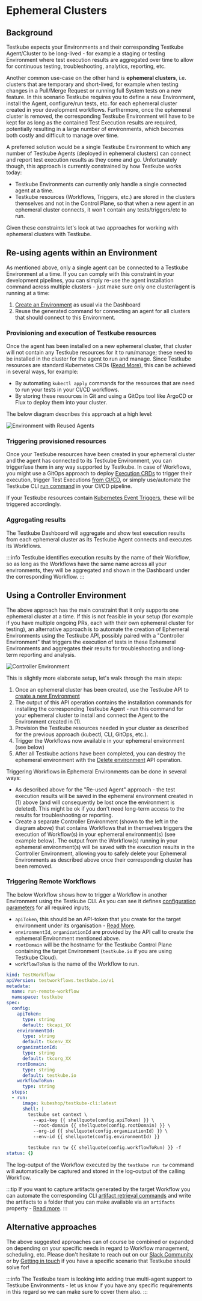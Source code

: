 # Ephemeral Clusters

## Background 

Testkube expects your Environments and their corresponding Testkube Agent/Cluster to be long-lived - 
for example a staging or testing Environment where test execution results are aggregated over time to allow for 
continuous testing, troubleshooting, analytics, reporting, etc. 

Another common use-case on the other hand is **ephemeral clusters**, i.e. clusters that are temporary and short-lived,
for example when testing changes in a Pull/Merge Request or running full System tests on a new feature. In this scenario 
Testkube requires you to define a new Environment, install the Agent, configure/run tests, etc. for each ephemeral 
cluster created in your development workflows. Furthermore, once the ephemeral cluster is removed, the corresponding 
Testkube Environment will have to be kept for as long as the contained Test Execution results are required, 
potentially resulting in a large number of environments, which becomes both costly and difficult to manage over time.

A preferred solution would be a single Testkube Environment to which any number of Testkube Agents (deployed
in ephemeral clusters) can connect and report test execution results as they come and go. Unfortunately though,
this approach is currently constrained by how Testkube works today:

- Testkube Environments can currently only handle a single connected agent at a time. 
- Testkube resources (Workflows, Triggers, etc.) are stored in the clusters themselves and not in the Control Plane, 
  so that when a new agent in an ephemeral cluster connects, it won't contain any tests/triggers/etc to run.

Given these constraints let's look at two approaches for working with ephemeral clusters with Testkube.

## Re-using agents within an Environment

As mentioned above, only a single agent can be connected to a Testkube Environment at a time. 
If you can comply with this constraint in your development pipelines, you can simply re-use the agent installation 
command across multiple clusters - just make sure only one cluster/agent is running at a time:

1. [Create an Environment](/testkube-pro/articles/environment-management#operation/updateEnvironment) as usual via the Dashboard
2. Reuse the generated command for connecting an agent for all clusters that should connect to this Environment. 

### Provisioning and execution of Testkube resources

Once the agent has been installed on a new ephemeral cluster, that cluster will not contain any Testkube resources 
for it to run/manage; these need to be installed in the cluster for the agent to run and manage. Since Testkube 
resources are standard Kubernetes CRDs ([Read More](http://localhost:3000/articles/crds)), this can be achieved in 
several ways, for example:

- By automating `kubectl apply` commands for the resources that are need to run your tests in your CI/CD workflows.
- By storing these resources in Git and using a GitOps tool like ArgoCD or Flux to deploy them into your cluster.

The below diagram describes this approach at a high level:

![Environment with Reused Agents](images/reused-agents-environment.png)

### Triggering provisioned resources

Once your Testkube resources have been created in your ephemeral cluster and the agent has connected to its 
Testkube Environment, you can trigger/use them in any way supported by Testkube. In case of Workflows, you 
might use a GitOps approach to deploy [Execution CRDs](/articles/test-executions) to trigger their execution, 
trigger Test Executions [from CI/CD](/articles/cicd-overview), or simply use/automate the 
Testkube CLI [run command](/cli/testkube_run) in your CI/CD pipeline.

If your Testkube resources contain [Kubernetes Event Triggers](/articles/test-triggers), these will be triggered accordingly.

### Aggregating results

The Testkube Dashboard will aggregate and show test execution results from each ephemeral cluster as its Testkube Agent 
connects and executes its Workflows. 

:::info
Testkube identifies execution results by the name of their Workflow, so as long as the Workflows have the same name
across all your environments, they will be aggregated and shown in the Dashboard under the corresponding Workflow.
:::

## Using a Controller Environment 

The above approach has the main constraint that it only supports one ephemeral cluster at a time. If this is not
feasible in your setup (for example if you have multiple ongoing PRs, each with their own ephemeral cluster for testing), 
an alternative approach is to automate the creation of Ephemeral Environments using 
the Testkube API, possibly paired with a "Controller Environment" that triggers the execution of tests in these 
Ephemeral Environments and aggregates their results for troubleshooting and long-term reporting and analysis.

![Controller Environment](images/controller-environment.png)

This is slightly more elaborate setup, let's walk through the main steps:

1. Once an ephemeral cluster has been created, use the Testkube API to [create a new Environment](/openapi/cloud/Organisation-Operations----environments#operation/createEnvironment)
2. The output of this API operation contains the installation commands for installing the corresponding Testkube Agent - run this
   command for your ephemeral cluster to install and connect the Agent to the Environment created in (1).
3. Provision the Testkube resources needed in your cluster as described for the previous approach (kubectl, CLI, GitOps, etc.).
4. Trigger the Workflows now available in your ephemeral environment (see below)
5. After all Testkube actions have been completed, you can destroy the ephemeral environment 
   with the [Delete environment](/openapi/cloud/Organisation-Operations----environments#operation/deleteEnvironment) API operation.

Triggering Workflows in Ephemeral Environments can be done in several ways:

- As described above for the "Re-used Agent" approach - the test execution results will be saved in the
  ephemeral environment created in (1) above (and will consequently be lost once the environment is deleted). 
  This might be ok if you don't need long-term access to the results for troubleshooting or reporting. 
- Create a separate Controller Environment (shown to the left in the diagram above) that contains Workflows that 
  in themselves triggers the execution of Workflow(s) in your ephemeral environment(s) (see example below). 
  The output from the Workflow(s) running in your ephemeral environment(s) will be saved with the execution results 
  in the Controller Environment, allowing you to safely delete your Ephemeral Environments as described above 
  once their corresponding cluster has been removed.

### Triggering Remote Workflows

The below Workflow shows how to trigger a Workflow in another Environment using the Testkube CLI. As you can see
it defines [configuration parameters](/articles/test-workflows-examples-configuration) for all required inputs; 
- `apiToken`, this should be an API-token that you create for the target environment under its organisation - [Read More](/testkube-pro/articles/api-token-management).
- `environmentId`, `organizationId` are provided by the API call to create the ephemeral Environment mentioned above.
- `rootDomain` will be the hostname for the Testkube Control Plane containing the target Environment (`testkube.io`
  if you are using Testkube Cloud).
- `workflowToRun` is the name of the Workflow to run.

```yaml
kind: TestWorkflow
apiVersion: testworkflows.testkube.io/v1
metadata:
  name: run-remote-workflow
  namespace: testkube
spec:
  config:
    apiToken:
      type: string
      default: tkcapi_XX
    environmentId:
      type: string
      default: tkcenv_XX
    organizationId:
      type: string
      default: tkcorg_XX
    rootDomain:
      type: string
      default: testkube.io
    workflowToRun:
      type: string
  steps:
  - run:
      image: kubeshop/testkube-cli:latest
      shell: |
        testkube set context \
          --api-key {{ shellquote(config.apiToken) }} \
          --root-domain {{ shellquote(config.rootDomain) }} \
          --org-id {{ shellquote(config.organizationId) }} \
          --env-id {{ shellquote(config.environmentId) }}

        testkube run tw {{ shellquote(config.workflowToRun) }} -f
status: {}
```

The log-output of the Workflow executed by the `testkube run tw` command will automatically be captured 
and stored in the log-output of the calling Workflow.

:::tip
If you want to capture artifacts generated by the target Workflow you can automate the corresponding 
CLI [artifact retrieval commands](/cli/testkube_download) and write the artifacts to a folder that you can 
make available via an `artifacts` property - [Read more](/articles/test-workflows-artifacts).
:::

## Alternative approaches

The above suggested approaches can of course be combined or expanded on depending on your specific needs in regard
to Workflow management, scheduling, etc. Please don't hesitate to reach out on our [Slack Community](https://bit.ly/testkube-slack) or 
by [Getting in touch](https://testkube.io/contact) if you have a specific scenario that Testkube should solve for!

:::info
The Testkube team is looking into adding true multi-agent support to Testkube Environments - let us know if you have
any specific requirements in this regard so we can make sure to cover them also.
:::
